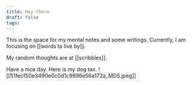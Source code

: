 ```yaml
---
title: Hey there
draft: false
tags:
---
```


This is the space for my mental notes and some writings.
Currently, I am focusing on [[words to live by]].

My random thoughts are at [[scribbles]].

Have a nice day. Here is my dog tax.
![[51fecf50e3490e0c0d1c9996e56a172a_MD5.jpeg]]